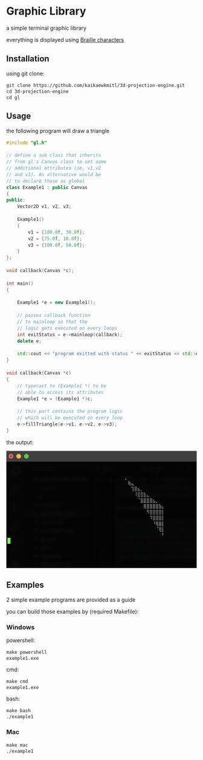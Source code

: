 # Graphic Library

a simple terminal graphic library

everything is displayed using [Braille characters](https://en.wikipedia.org/wiki/Braille_Patterns)

## Installation

using git clone:
```
git clone https://github.com/kaikaewkmitl/3d-projection-engine.git
cd 3d-projection-engine
cd gl
```

## Usage

the following program will draw a triangle

```cpp
#include "gl.h"

// define a sub class that inherits
// from gl's Canvas class to set some
// additional attributes (ie, v1,v2
// and v3). An alternative would be
// to declare those as global
class Example1 : public Canvas
{
public:
    Vector2D v1, v2, v3;

    Example1()
    {
        v1 = {100.0f, 30.0f};
        v2 = {75.0f, 10.0f};
        v3 = {100.0f, 50.0f};
    }
};

void callback(Canvas *c);

int main()
{

    Example1 *e = new Example1();

    // passes callback function
    // to mainloop so that the
    // logic gets executed on every loops
    int exitStatus = e->mainloop(callback);
    delete e;

    std::cout << "program exitted with status " << exitStatus << std::endl;
}

void callback(Canvas *c)
{
    // typecast to (Example1 *) to be
    // able to access its attributes
    Example1 *e = (Example1 *)c;

    // this part contains the program logic
    // which will be executed on every loop
    e->fillTriangle(e->v1, e->v2, e->v3);
}
```

the output:

<img alt="example1 output" src="/images/gl_example1.png">

## Examples

2 simple example programs are provided as a guide

you can build those examples by (required Makefile):

### Windows

powershell:
```
make powershell
example1.exe
```

cmd:
```
make cmd
example1.exe
```

bash:
```
make bash
./example1
```

### Mac

```
make mac
./example1
```
